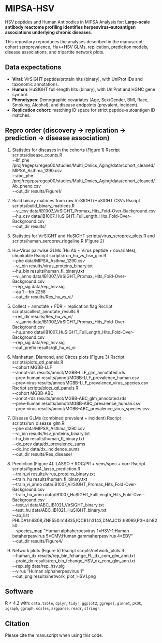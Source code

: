 # MIPSA-HSV

HSV peptides and Human Antibodies in MIPSA
Analysis for: **Large-scale antibody reactome profiling identifies herpesvirus–autoantigen associations underlying chronic diseases**.

This repository reproduces the analyses described in the manuscript: cohort seroprevalence, Hu↔HSV GLMs, replication, prediction models, disease associations, and tripartite network plots.

## Data expectations
- **Viral**: VirSIGHT peptide/protein hits (binary), with UniProt IDs and taxonomic annotations.
- **Human**: HuSIGHT full-length hits (binary), with UniProt and HGNC gene symbol.
- **Phenotypes**: Demographic covariates (Age, Sex/Gender, BMI, Race, Smoking, Alcohol), and disease endpoints (prevalent, incident).
- **Replication cohort**: matching ID space for strict peptide–autoantigen ID matches.

## Repro order (discovery → replication → prediction → disease association)
1) Statistics for diseases in the cohorts (Figure 1)
Rscript scripts/disease_counts.R \
  --llf_phe /proj/regeps/regep00/studies/Multi_Omics_Aging/data/cohort_cleaned/MIPSA_Asthma_1290.csv \
  --abc_phe /proj/regeps/regep00/studies/Multi_Omics_Aging/data/cohort_cleaned/Ab_pheno.csv \
  --out_dir results/Figure1/

2) Build binary matrices from raw VirSIGHT/HuSIGHT CSVs
Rscript scripts/build_binary_matrices.R \
  --vi_csv data/IB1007_VirSIGHT_Promax_Hits_Fold-Over-Background.csv \
  --hu_csv data/IB1007_HuSIGHT_FullLength_Hits_Fold-Over-Background.csv \
  --out_dir results/

3) Statistics for VirSIGHT and HuSIGHT
scripts/virus_seroprev_plots.R and scripts/human_seroprev_ridgeline.R (Figure 2)
   
4) Hu–Virus pairwise GLMs (Hu Ab ~ Virus peptide + covariates), chunkable
Rscript scripts/run_hu_vs_hsv_glm.R \
  --phe data/MIPSA_Asthma_1290.csv \
  --vi_bin results/virus_proteins_binary.txt \
  --hu_bin results/human_fl_binary.txt \
  --vi_anno data/IB1007_VirSIGHT_Promax_Hits_Fold-Over-Background.csv \
  --rep_sig data/rep_hsv.sig \
  --aa 1 --bb 2258 \
  --out_dir results/Res_hu_vs_vi/
   
5) Collect + annotate + FDR + replication flag
Rscript scripts/collect_annotate_results.R \
  --res_dir results/Res_hu_vs_vi/ \
  --vi_anno data/IB1007_VirSIGHT_Promax_Hits_Fold-Over-Background.csv \
  --hu_anno data/IB1007_HuSIGHT_FullLength_Hits_Fold-Over-Background.csv \
  --rep_sig data/rep_hsv.sig \
  --out_prefix results/qtl_hu_vs_vi

6) Manhattan, Diamond, and Circos plots (Figure 3)
Rscript scripts/plots_qtl_panels.R \
  --cohort MGBB-LLF \
  --annot-rds results/annot/MGBB-LLF_glm_annotated.rds \
  --prev-human results/annot/MGBB-LLF_prevalence_human.csv \
  --prev-virus results/annot/MGBB-LLF_prevalence_virus_species.csv
Rscript scripts/plots_qtl_panels.R \
  --cohort MGBB-ABC \
  --annot-rds results/annot/MGBB-ABC_glm_annotated.rds \
  --prev-human results/annot/MGBB-ABC_prevalence_human.csv \
  --prev-virus results/annot/MGBB-ABC_prevalence_virus_species.csv

7) Disease GLMs (combined prevalent + incident)
Rscript scripts/run_disease_glm.R \
  --phe data/MIPSA_Asthma_1290.csv \
  --vi_bin results/hsv_proteins_binary.txt \
  --hu_bin results/human_fl_binary.txt \
  --dx_prev data/dx_prevalence_sums \
  --dx_inc data/dx_incidence_sums \
  --out_dir results/Res_disease/

8) Prediction (Figure 4): LASSO + ROC/PR + sens/spec + corr
Rscript scripts/figure4_lasso_prediction.R \
  --train_vi results/virus_proteins_binary.txt \
  --train_hu results/human_fl_binary.txt \
  --train_vi_anno data/IB1007_VirSIGHT_Promax_Hits_Fold-Over-Background.csv \
  --train_hu_anno data/IB1007_HuSIGHT_FullLength_Hits_Fold-Over-Background.csv \
  --test_vi data/ABC_IB1021_VirSIGHT_binary.txt \
  --test_hu data/ABC_IB1021_HuSIGHT_binary.txt \
  --ab_list PHLDA1:h6808,ZNF550:h14835,IQCB1:h3143,DNAJC12:h8069,P3H4:h8250 \
  --species_map "Human alphaherpesvirus 1=HSV-1;Human betaherpesvirus 5=CMV;Human gammaherpesvirus 4=EBV" \
  --out_dir results/Figure4/

9) Network plots (Figure 5)
Rscript scripts/network_plots.R \
  --human_dx results/rep_bin_fchange_FL_dx_com_glm_ann.txt \
  --proid_dx results/rep_bin_fchange_HSV_dx_com_glm_ann.txt \
  --rep_sig data/rep_hsv.sig \
  --virus "Human alphaherpesvirus 1" \
  --out_png results/network_plot_HSV1.png
   
## Software
R ≥ 4.2 with: `data.table`, `dplyr`, `tidyr`, `ggplot2`, `ggrepel`, `glmnet`, `pROC`, `igraph`, `ggraph`, `scales`, `argparse`, `readr`, `stringr`.

## Citation
Please cite the manuscript when using this code.
